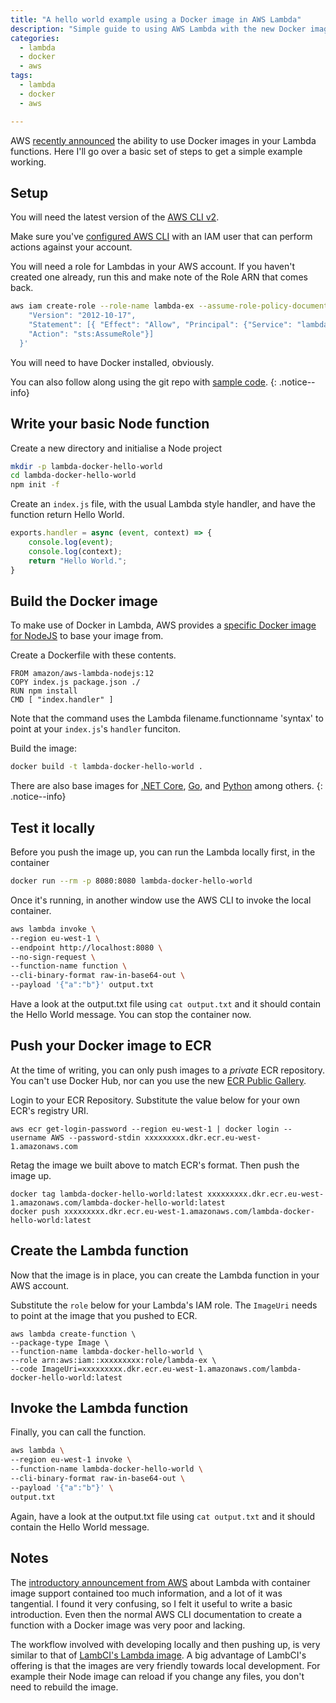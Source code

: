 ```yaml
---
title: "A hello world example using a Docker image in AWS Lambda"
description: "Simple guide to using AWS Lambda with the new Docker image format"
categories: 
  - lambda
  - docker
  - aws
tags: 
  - lambda
  - docker
  - aws

---
```


AWS [recently announced](https://aws.amazon.com/blogs/aws/new-for-aws-lambda-container-image-support/) the ability to use Docker images in your Lambda functions.  Here I'll go over a basic set of steps to get a simple example working. 

## Setup

You will need the latest version of the [AWS CLI v2](https://docs.aws.amazon.com/cli/latest/userguide/install-cliv2-linux.html#cliv2-linux-install). 

Make sure you've [configured AWS CLI](https://docs.aws.amazon.com/cli/latest/userguide/cli-chap-configure.html) with an IAM user that can perform actions against your account.  

You will need a role for Lambdas in your AWS account.  If you haven't created one already, run this and make note of the Role ARN that comes back.  

```bash
aws iam create-role --role-name lambda-ex --assume-role-policy-document '{
    "Version": "2012-10-17",
    "Statement": [{ "Effect": "Allow", "Principal": {"Service": "lambda.amazonaws.com"}, 
    "Action": "sts:AssumeRole"}]
  }'
```

You will need to have Docker installed, obviously.

You can also follow along using the git repo with [sample code](https://github.com/mendhak/lambda-docker-hello-world). 
{: .notice--info}


## Write your basic Node function

Create a new directory and initialise a Node project

```bash
mkdir -p lambda-docker-hello-world
cd lambda-docker-hello-world
npm init -f 
```

Create an `index.js` file, with the usual Lambda style handler, and have the function return Hello World. 

```javascript
exports.handler = async (event, context) => {
    console.log(event);
    console.log(context);
    return "Hello World.";
}
```


## Build the Docker image

To make use of Docker in Lambda, AWS provides a [specific Docker image for NodeJS](https://hub.docker.com/r/amazon/aws-lambda-nodejs) to base your image from. 


Create a Dockerfile with these contents.

```
FROM amazon/aws-lambda-nodejs:12
COPY index.js package.json ./
RUN npm install
CMD [ "index.handler" ]
```

Note that the command uses the Lambda filename.functionname 'syntax' to point at your `index.js`'s `handler` funciton. 

Build the image:

```bash
docker build -t lambda-docker-hello-world .
```


There are also base images for [.NET Core](https://hub.docker.com/r/amazon/aws-lambda-dotnet), [Go](https://hub.docker.com/r/amazon/aws-lambda-go), and [Python](https://hub.docker.com/r/amazon/aws-lambda-python) among others. 
{: .notice--info}


## Test it locally

Before you push the image up, you can run the Lambda locally first, in the container

```bash
docker run --rm -p 8080:8080 lambda-docker-hello-world
```

Once it's running, in another window use the AWS CLI to invoke the local container. 

```bash
aws lambda invoke \
--region eu-west-1 \
--endpoint http://localhost:8080 \
--no-sign-request \
--function-name function \
--cli-binary-format raw-in-base64-out \
--payload '{"a":"b"}' output.txt
```

Have a look at the output.txt file using `cat output.txt` and it should contain the Hello World message.  You can stop the container now.  

## Push your Docker image to ECR

At the time of writing, you can only push images to a _private_ ECR repository.  You can't use Docker Hub, nor can you use the new [ECR Public Gallery](https://gallery.ecr.aws/).


Login to your ECR Repository.  Substitute the value below for your own ECR's registry URI.

```
aws ecr get-login-password --region eu-west-1 | docker login --username AWS --password-stdin xxxxxxxxx.dkr.ecr.eu-west-1.amazonaws.com
```

Retag the image we built above to match ECR's format. Then push the image up.

```
docker tag lambda-docker-hello-world:latest xxxxxxxxx.dkr.ecr.eu-west-1.amazonaws.com/lambda-docker-hello-world:latest 
docker push xxxxxxxxx.dkr.ecr.eu-west-1.amazonaws.com/lambda-docker-hello-world:latest
```

## Create the Lambda function

Now that the image is in place, you can create the Lambda function in your AWS account. 

Substitute the `role` below for your Lambda's IAM role. The `ImageUri` needs to point at the image that you pushed to ECR.    

```
aws lambda create-function \ 
--package-type Image \ 
--function-name lambda-docker-hello-world \ 
--role arn:aws:iam::xxxxxxxxx:role/lambda-ex \ 
--code ImageUri=xxxxxxxxx.dkr.ecr.eu-west-1.amazonaws.com/lambda-docker-hello-world:latest
```


## Invoke the Lambda function

Finally, you can call the function. 

```bash
aws lambda \
--region eu-west-1 invoke \
--function-name lambda-docker-hello-world \
--cli-binary-format raw-in-base64-out \
--payload '{"a":"b"}' \
output.txt
```

Again, have a look at the output.txt file using `cat output.txt` and it should contain the Hello World message. 


## Notes

The [introductory announcement from AWS](https://aws.amazon.com/blogs/aws/new-for-aws-lambda-container-image-support/) about Lambda with container image support contained too much information, and a lot of it was tangential.  I found it very confusing, so I felt it useful to write a basic introduction.  Even then the normal AWS CLI documentation to create a function with a Docker image was very poor and lacking. 

The workflow involved with developing locally and then pushing up, is very similar to that of [LambCI's Lambda image](https://github.com/lambci/docker-lambda).  A big advantage of LambCI's offering is that the images are very friendly towards local development.  For example their Node image can reload if you change any files, you don't need to rebuild the image.  

